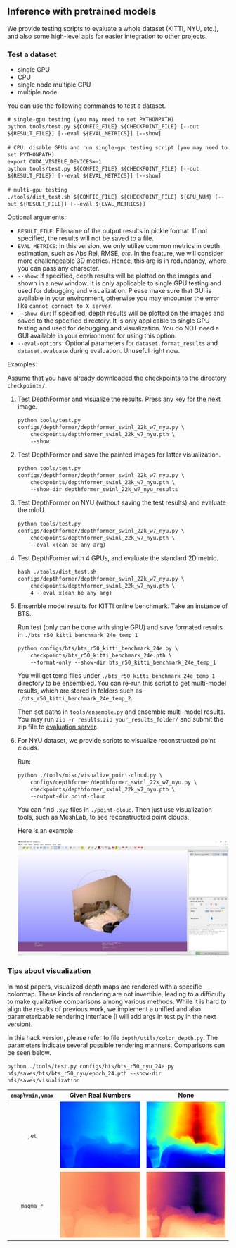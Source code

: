 ## Inference with pretrained models

We provide testing scripts to evaluate a whole dataset (KITTI, NYU, etc.),
and also some high-level apis for easier integration to other projects.

### Test a dataset

- single GPU
- CPU
- single node multiple GPU
- multiple node

You can use the following commands to test a dataset.

```shell
# single-gpu testing (you may need to set PYTHONPATH)
python tools/test.py ${CONFIG_FILE} ${CHECKPOINT_FILE} [--out ${RESULT_FILE}] [--eval ${EVAL_METRICS}] [--show]

# CPU: disable GPUs and run single-gpu testing script (you may need to set PYTHONPATH)
export CUDA_VISIBLE_DEVICES=-1
python tools/test.py ${CONFIG_FILE} ${CHECKPOINT_FILE} [--out ${RESULT_FILE}] [--eval ${EVAL_METRICS}] [--show]

# multi-gpu testing
./tools/dist_test.sh ${CONFIG_FILE} ${CHECKPOINT_FILE} ${GPU_NUM} [--out ${RESULT_FILE}] [--eval ${EVAL_METRICS}]
```
  
Optional arguments:

- `RESULT_FILE`: Filename of the output results in pickle format. If not specified, the results will not be saved to a file.
- `EVAL_METRICS`: In this version, we only utilize common metrics in depth estimation, such as Abs Rel, RMSE, *etc*. In the feature, we will consider more challengeable 3D metrics. Hence, this arg is in redundancy, where you can pass any character.
- `--show`: If specified, depth results will be plotted on the images and shown in a new window. It is only applicable to single GPU testing and used for debugging and visualization. Please make sure that GUI is available in your environment, otherwise you may encounter the error like `cannot connect to X server`.
- `--show-dir`: If specified, depth results will be plotted on the images and saved to the specified directory. It is only applicable to single GPU testing and used for debugging and visualization. You do NOT need a GUI available in your environment for using this option.
- `--eval-options`: Optional parameters for `dataset.format_results` and `dataset.evaluate` during evaluation. Unuseful right now.

Examples:

Assume that you have already downloaded the checkpoints to the directory `checkpoints/`.

1. Test DepthFormer and visualize the results. Press any key for the next image.

    ```shell
    python tools/test.py configs/depthformer/depthformer_swinl_22k_w7_nyu.py \
        checkpoints/depthformer_swinl_22k_w7_nyu.pth \
        --show
    ```

2. Test DepthFormer and save the painted images for latter visualization.

    ```shell
    python tools/test.py configs/depthformer/depthformer_swinl_22k_w7_nyu.py \
        checkpoints/depthformer_swinl_22k_w7_nyu.pth \
        --show-dir depthformer_swinl_22k_w7_nyu_results
    ```

3. Test DepthFormer on NYU (without saving the test results) and evaluate the mIoU.

    ```shell
    python tools/test.py configs/depthformer/depthformer_swinl_22k_w7_nyu.py \
        checkpoints/depthformer_swinl_22k_w7_nyu.pth \
        --eval x(can be any arg)
    ```

4. Test DepthFormer with 4 GPUs, and evaluate the standard 2D metric.

    ```shell
    bash ./tools/dist_test.sh configs/depthformer/depthformer_swinl_22k_w7_nyu.py \
        checkpoints/depthformer_swinl_22k_w7_nyu.pth \
        4 --eval x(can be any arg)
    ```

5. Ensemble model results for KITTI online benchmark. Take an instance of BTS.

   Run test (only can be done with single GPU) and save formated results in `./bts_r50_kitti_benchmark_24e_temp_1` 

    ``` 
    python configs/bts/bts_r50_kitti_benchmark_24e.py \
        checkpoints/bts_r50_kitti_benchmark_24e.pth \
        --format-only --show-dir bts_r50_kitti_benchmark_24e_temp_1
    ```

   You will get temp files under `./bts_r50_kitti_benchmark_24e_temp_1` directory to be ensembled. You can re-run this script to get multi-model results, 
   which are stored in folders such as `./bts_r50_kitti_benchmark_24e_temp_2`. 

   Then set paths in `tools/ensemble.py` and ensemble multi-model results. You may run `zip -r results.zip your_results_folder/` and submit the zip file to [evaluation server](http://www.cvlibs.net/datasets/kitti/eval_depth.php?benchmark=depth_prediction).

6. For NYU dataset, we provide scripts to visualize reconstructed point clouds.

    Run:

    ```shell
    python ./tools/misc/visualize_point-cloud.py \
        configs/depthformer/depthformer_swinl_22k_w7_nyu.py \
        checkpoints/depthformer_swinl_22k_w7_nyu.pth \
        --output-dir point-cloud
    ```
   
   You can find `.xyz` files in `./point-cloud`. Then just use visualization tools, such as MeshLab, to see reconstructed point clouds.

   Here is an example:
   <div align=center><img src="../resources/reconstructed_pc.png"/>

### Tips about visualization

In most papers, visualized depth maps are rendered with a specific colormap. These kinds of rendering are not invertible, leading to a difficulty to make qualitative comparisons among various methods. While it is hard to align the results of previous work, we implement a unified and also parameterizable rendering interface (I will add args in test.py in the next version).

In this hack version, please refer to file `depth/utils/color_depth.py`. The parameters indicate several possible rendering manners. Comparisons can be seen below.

```
python ./tools/test.py configs/bts/bts_r50_nyu_24e.py nfs/saves/bts/bts_r50_nyu/epoch_24.pth --show-dir nfs/saves/visualization
```

| `cmap`\\`vmin,vmax` | Given Real Numbers | None|
| :------:            | :--------: |  :--------: | 
| `jet`               | <div align=center><img width="200" height="150" src="../resources/visualization_render/data_nyu_bedroom_rgb_00055_jet_v.jpg"/></div> | <div align=center><img width="200" height="150" src="../resources/visualization_render/data_nyu_bedroom_rgb_00055_jet_n.jpg"/></div>
| `magma_r`           | <div align=center><img width="200" height="150" src="../resources/visualization_render/data_nyu_bedroom_rgb_00055_gm_v.jpg"/></div> | <div align=center><img width="200" height="150" src="../resources/visualization_render/data_nyu_bedroom_rgb_00055_gm_n.jpg"/></div>

